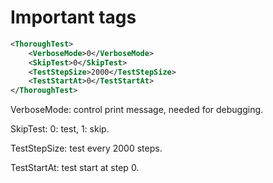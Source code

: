 # Important tags

```XML
<ThoroughTest>
    <VerboseMode>0</VerboseMode>
    <SkipTest>0</SkipTest>
    <TestStepSize>2000</TestStepSize>
    <TestStartAt>0</TestStartAt>
</ThoroughTest>
```

VerboseMode: control print message, needed for debugging.

SkipTest: 0: test, 1: skip.

TestStepSize: test every 2000 steps.

TestStartAt: test start at step 0.

